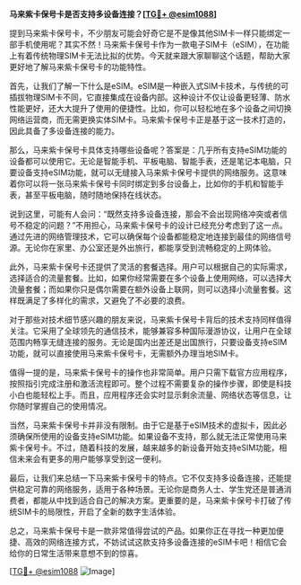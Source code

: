 **马来紫卡保号卡是否支持多设备连接？[[TG💪+ @esim1088](https://t.me/s/esim1088)]**

提到马来紫卡保号卡，不少朋友可能会好奇它是不是像其他SIM卡一样只能绑定一部手机使用呢？其实不然！马来紫卡保号卡作为一款电子SIM卡（eSIM），在功能上有着传统物理SIM卡无法比拟的优势。今天就来跟大家聊聊这个话题，帮助大家更好地了解马来紫卡保号卡的功能特性。

首先，让我们了解一下什么是eSIM。eSIM是一种嵌入式SIM卡技术，与传统的可插拔物理SIM卡不同，它直接集成在设备内部。这种设计不仅让设备更轻薄、防水性能更好，还大大提升了使用的便捷性。比如，你可以轻松地在多个设备之间切换网络运营商，而无需更换实体SIM卡。马来紫卡保号卡正是基于这一技术打造的，因此具备了多设备连接的能力。

那么，马来紫卡保号卡具体支持哪些设备呢？答案是：几乎所有支持eSIM功能的设备都可以使用它。无论是智能手机、平板电脑、智能手表，还是笔记本电脑，只要设备支持eSIM功能，就可以无缝接入马来紫卡保号卡提供的网络服务。这意味着你可以将一张马来紫卡保号卡同时绑定到多台设备上，比如你的手机和智能手表，甚至平板电脑，随时随地保持在线状态。

说到这里，可能有人会问：“既然支持多设备连接，那会不会出现网络冲突或者信号不稳定的问题？”不用担心，马来紫卡保号卡的设计已经充分考虑到了这一点。通过先进的网络管理技术，它可以确保每个设备都能稳定地连接到最佳的网络信号源。无论你在家里、办公室还是外出旅行，都能享受到流畅稳定的上网体验。

此外，马来紫卡保号卡还提供了灵活的套餐选择。用户可以根据自己的实际需求，选择适合的流量套餐。比如，如果你经常需要在多个设备上使用网络，可以选择大流量套餐；而如果你只是偶尔需要在额外设备上联网，则可以选择小流量套餐。这样既满足了多样化的需求，又避免了不必要的浪费。

对于那些对技术细节感兴趣的朋友来说，马来紫卡保号卡背后的技术支持同样值得关注。它采用了全球领先的通信技术，能够兼容多种国际漫游协议，让用户在全球范围内畅享无缝连接的服务。无论是国内出差还是出国旅行，只要设备支持eSIM功能，就可以直接使用马来紫卡保号卡，无需额外办理当地SIM卡。

值得一提的是，马来紫卡保号卡的操作也非常简单。用户只需下载官方应用程序，按照指引完成注册和激活流程即可。整个过程不需要复杂的操作步骤，即使是科技小白也能轻松上手。而且，应用程序还会实时显示剩余流量、网络状态等信息，让你随时掌握自己的使用情况。

当然，马来紫卡保号卡并非没有限制。由于它是基于eSIM技术的虚拟卡，因此必须确保所使用的设备支持eSIM功能。如果设备不支持，那么就无法正常使用马来紫卡保号卡。不过，随着科技的发展，越来越多的新设备开始支持eSIM功能，相信未来会有更多的用户能够享受到这一便利。

最后，让我们来总结一下马来紫卡保号卡的特点。它不仅支持多设备连接，还能提供稳定可靠的网络服务，适用于各种场景。无论你是商务人士、学生党还是普通消费者，都能从中找到适合自己的解决方案。更重要的是，马来紫卡保号卡打破了传统SIM卡的局限性，开启了全新的数字生活体验。

总之，马来紫卡保号卡是一款非常值得尝试的产品。如果你正在寻找一种更加便捷、高效的网络连接方式，不妨试试这款支持多设备连接的eSIM卡吧！相信它会给你的日常生活带来意想不到的惊喜。

[[TG💪+ @esim1088](https://t.me/s/esim1088) ![Image](https://i.postimg.cc/4NQfJmqS/Snipaste-2025-05-13-00-14-12.png)]